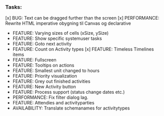﻿### Tasks:
[x] BUG: Text can be dragged further than the screen
[x] PERFORMANCE: Rewrite HTML imperative obygning til Canvas og declarative 
- FEATURE: Varying sizes of cells (xSize, ySize)
- FEATURE: Show specific systemuser tasks
- FEATURE: Goto next activity
- FEATURE: Count on Activity types
[x] FEATURE: Timeless Timelines items
- FEATURE: Fullscreen
- FEATURE: Tooltips on actions
- FEATURE: Smallest unit changed to hours
- FEATURE: Priority visualization
- FEATURE: Grey out finished activities
- FEATURE: New Activity button
- FEATURE: Process support (status change dates etc.)
- PERFORMANCE: Fix filter dialog lag.
- FEATURE: Attendies and activityparties
- AVAILABILITY: Translate schemanames for activitytypes
